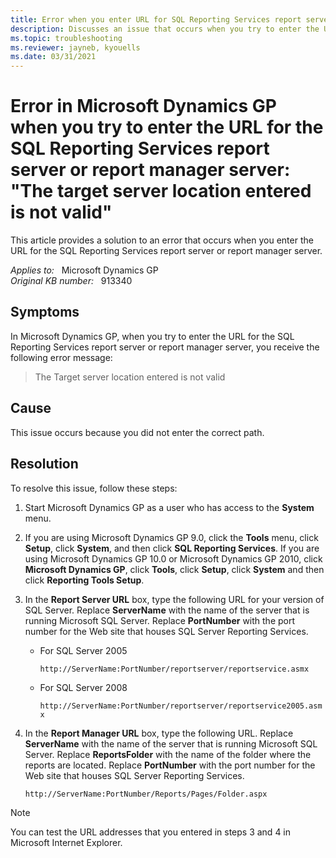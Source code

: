 ```yaml
---
title: Error when you enter URL for SQL Reporting Services report server or report manager server
description: Discusses an issue that occurs when you try to enter the URL for the report server or for the report manager server in SQL Reporting Services. You receive an error message.
ms.topic: troubleshooting
ms.reviewer: jayneb, kyouells
ms.date: 03/31/2021
---
```

# Error in Microsoft Dynamics GP when you try to enter the URL for the SQL Reporting Services report server or report manager server: "The target server location entered is not valid"

This article provides a solution to an error that occurs when you enter the URL for the SQL Reporting Services report server or report manager server.

_Applies to:_ &nbsp; Microsoft Dynamics GP  
_Original KB number:_ &nbsp; 913340

## Symptoms

In Microsoft Dynamics GP, when you try to enter the URL for the SQL Reporting Services report server or report manager server, you receive the following error message:

> The Target server location entered is not valid

## Cause

This issue occurs because you did not enter the correct path.

## Resolution

To resolve this issue, follow these steps:

1. Start Microsoft Dynamics GP as a user who has access to the **System** menu.

2. If you are using Microsoft Dynamics GP 9.0, click the **Tools** menu, click **Setup**, click
 **System**, and then click **SQL Reporting Services**. If you are using Microsoft Dynamics GP 10.0 or Microsoft Dynamics GP 2010, click **Microsoft Dynamics GP**, click **Tools**, click **Setup**, click **System** and then click **Reporting Tools Setup**.

3. In the **Report Server URL** box, type the following URL for your version of SQL Server. Replace
 **ServerName** with the name of the server that is running Microsoft SQL Server. Replace **PortNumber** with the port number for the Web site that houses SQL Server Reporting Services.

    - For SQL Server 2005

        `http://ServerName:PortNumber/reportserver/reportservice.asmx`

    - For SQL Server 2008

        `http://ServerName:PortNumber/reportserver/reportservice2005.asmx`

4. In the **Report Manager URL** box, type the following URL. Replace **ServerName** with the name of the server that is running Microsoft SQL Server. Replace **ReportsFolder** with the name of the folder where the reports are located. Replace **PortNumber** with the port number for the Web site that houses SQL Server Reporting Services.

    `http://ServerName:PortNumber/Reports/Pages/Folder.aspx`

> [!NOTE]
> You can test the URL addresses that you entered in steps 3 and 4 in Microsoft Internet Explorer.
